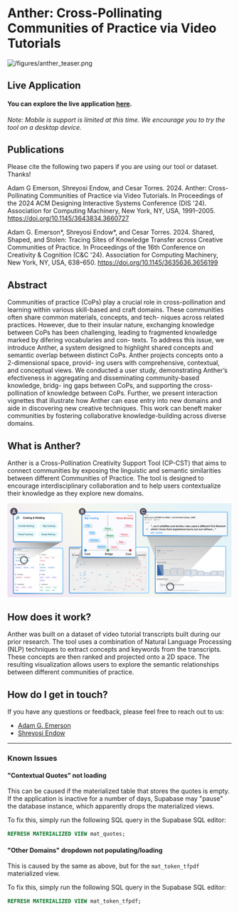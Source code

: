 # Anther: Cross-Pollinating Communities of Practice via Video Tutorials

![/figures/anther_teaser.png](/figures/anther_teaser.png)

## Live Application
#### You can explore the live application [here](https://helpful-starship-057962.netlify.app/).


*Note: Mobile is support is limited at this time. We encourage you to try the tool on a desktop device.*

## Publications 
Please cite the following two papers if you are using our tool or dataset. Thanks!

Adam G Emerson, Shreyosi Endow, and Cesar Torres. 2024. Anther: Cross-Pollinating Communities of Practice via Video Tutorials. In Proceedings of the 2024 ACM Designing Interactive Systems Conference (DIS '24). Association for Computing Machinery, New York, NY, USA, 1991–2005. https://doi.org/10.1145/3643834.3660727

Adam G. Emerson*, Shreyosi Endow*, and Cesar Torres. 2024. Shared, Shaped, and Stolen: Tracing Sites of Knowledge Transfer across Creative Communities of Practice. In Proceedings of the 16th Conference on Creativity &amp; Cognition (C&amp;C '24). Association for Computing Machinery, New York, NY, USA, 638–650. https://doi.org/10.1145/3635636.3656199

## Abstract
Communities of practice (CoPs) play a crucial role in cross-pollination and learning within various skill-based and craft domains. These communities often share common materials, concepts, and tech- niques across related practices. However, due to their insular nature, exchanging knowledge between CoPs has been challenging, leading to fragmented knowledge marked by difering vocabularies and con- texts. To address this issue, we introduce Anther, a system designed to highlight shared concepts and semantic overlap between distinct CoPs. Anther projects concepts onto a 2-dimensional space, provid- ing users with comprehensive, contextual, and conceptual views. We conducted a user study, demonstrating Anther’s efectiveness in aggregating and disseminating community-based knowledge, bridg- ing gaps between CoPs, and supporting the cross-pollination of knowledge between CoPs. Further, we present interaction vignettes that illustrate how Anther can ease entry into new domains and aide in discovering new creative techniques. This work can beneft maker communities by fostering collaborative knowledge-building across diverse domains.

## What is Anther?
Anther is a Cross-Pollination Creativity Support Tool (CP-CST) that aims to connect communities by exposing the linguistic and semantic similarities between different Communities of Practice. The tool is designed to encourage interdisciplinary collaboration and to help users contextualize their knowledge as they explore new domains.

![/figures/anther_overview.png](/figures/anther_overview.png)

## How does it work?
Anther was built on a dataset of video tutorial transcripts built during our prior research. The tool uses a combination of Natural Language Processing (NLP) techniques to extract concepts and keywords from the transcripts. These concepts are then ranked and projected onto a 2D space. The resulting visualization allows users to explore the semantic relationships between different communities of practice.

## How do I get in touch?
If you have any questions or feedback, please feel free to reach out to us:
- [Adam G. Emerson](mailto:adam.emerson@mavs.uta.edu)
- [Shreyosi Endow](mailto:shreyosi.endow@mavs.uta.edu)


---

### Known Issues
#### "Contextual Quotes" not loading
This can be caused if the materialized table that stores the quotes is empty. If the application is inactive for a number of days, Supabase may "pause" the database instance, which apparently drops the materialized views.

To fix this, simply run the following SQL query in the Supabase SQL editor:
```sql
REFRESH MATERIALIZED VIEW mat_quotes;
```

#### "Other Domains" dropdown not populating/loading
This is caused by the same as above, but for the `mat_token_tfpdf` materialized view. 

To fix this, simply run the following SQL query in the Supabase SQL editor:
```sql
REFRESH MATERIALIZED VIEW mat_token_tfpdf;
```
